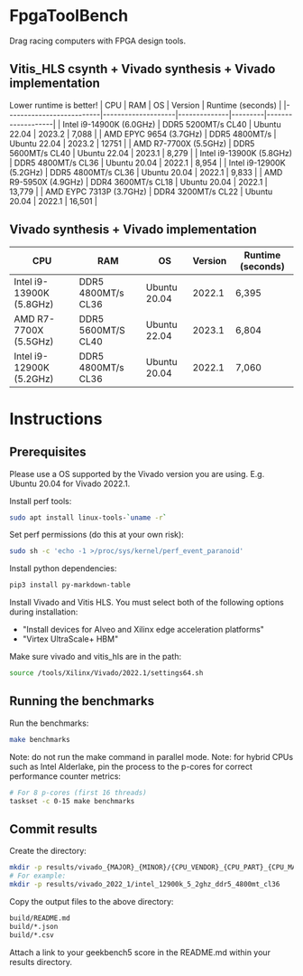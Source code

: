 # FpgaToolBench
Drag racing computers with FPGA design tools.

## Vitis_HLS csynth + Vivado synthesis + Vivado implementation
Lower runtime is better!
| CPU                      | RAM                | OS           | Version | Runtime (seconds) |
|--------------------------|--------------------|--------------|---------|-------------------|
| Intel i9-14900K (6.0GHz) | DDR5 5200MT/s CL40 | Ubuntu 22.04 | 2023.2  | 7,088             |
| AMD EPYC 9654 (3.7GHz)   | DDR5 4800MT/s      | Ubuntu 22.04 | 2023.2  | 12751             |
| AMD R7-7700X (5.5GHz)    | DDR5 5600MT/s CL40 | Ubuntu 22.04 | 2023.1  | 8,279             |
| Intel i9-13900K (5.8GHz) | DDR5 4800MT/s CL36 | Ubuntu 20.04 | 2022.1  | 8,954             |
| Intel i9-12900K (5.2GHz) | DDR5 4800MT/s CL36 | Ubuntu 20.04 | 2022.1  | 9,833             |
| AMD R9-5950X (4.9GHz)    | DDR4 3600MT/s CL18 | Ubuntu 20.04 | 2022.1  | 13,779            |
| AMD EYPC 7313P (3.7GHz)  | DDR4 3200MT/s CL22 | Ubuntu 20.04 | 2022.1  | 16,501            |


## Vivado synthesis + Vivado implementation
| CPU                      | RAM                | OS           | Version | Runtime (seconds) |
|--------------------------|--------------------|--------------|---------|-------------------|
| Intel i9-13900K (5.8GHz) | DDR5 4800MT/s CL36 | Ubuntu 20.04 | 2022.1  | 6,395             |
| AMD R7-7700X (5.5GHz)    | DDR5 5600MT/S CL40 | Ubuntu 22.04 | 2023.1  | 6,804             |
| Intel i9-12900K (5.2GHz) | DDR5 4800MT/s CL36 | Ubuntu 20.04 | 2022.1  | 7,060             |


# Instructions
## Prerequisites
Please use a OS supported by the Vivado version you are using. E.g. Ubuntu 20.04 for Vivado 2022.1.

Install perf tools:
```bash
sudo apt install linux-tools-`uname -r`
```

Set perf permissions (do this at your own risk):
```bash
sudo sh -c 'echo -1 >/proc/sys/kernel/perf_event_paranoid'
```

Install python dependencies:
```bash
pip3 install py-markdown-table
```

Install Vivado and Vitis HLS.
You must select both of the following options during installation:
- "Install devices for Alveo and Xilinx edge acceleration platforms"
- "Virtex UltraScale+ HBM"

Make sure vivado and vitis_hls are in the path:
```bash
source /tools/Xilinx/Vivado/2022.1/settings64.sh
```

## Running the benchmarks
Run the benchmarks:
```bash
make benchmarks
```

Note: do not run the make command in parallel mode.
Note: for hybrid CPUs such as Intel Alderlake, pin the process to the p-cores for correct performance counter metrics:
```bash
# For 8 p-cores (first 16 threads)
taskset -c 0-15 make benchmarks
```

## Commit results
Create the directory:
```bash
mkdir -p results/vivado_{MAJOR}_{MINOR}/{CPU_VENDOR}_{CPU_PART}_{CPU_MAX_FREQ}_{DDR_VERSION}_{DDR_SPEED}_{DDR_CAS_LATENCY}
# For example:
mkdir -p results/vivado_2022_1/intel_12900k_5_2ghz_ddr5_4800mt_cl36
```

Copy the output files to the above directory:
```bash
build/README.md
build/*.json
build/*.csv
```

Attach a link to your geekbench5 score in the README.md within your results directory.
